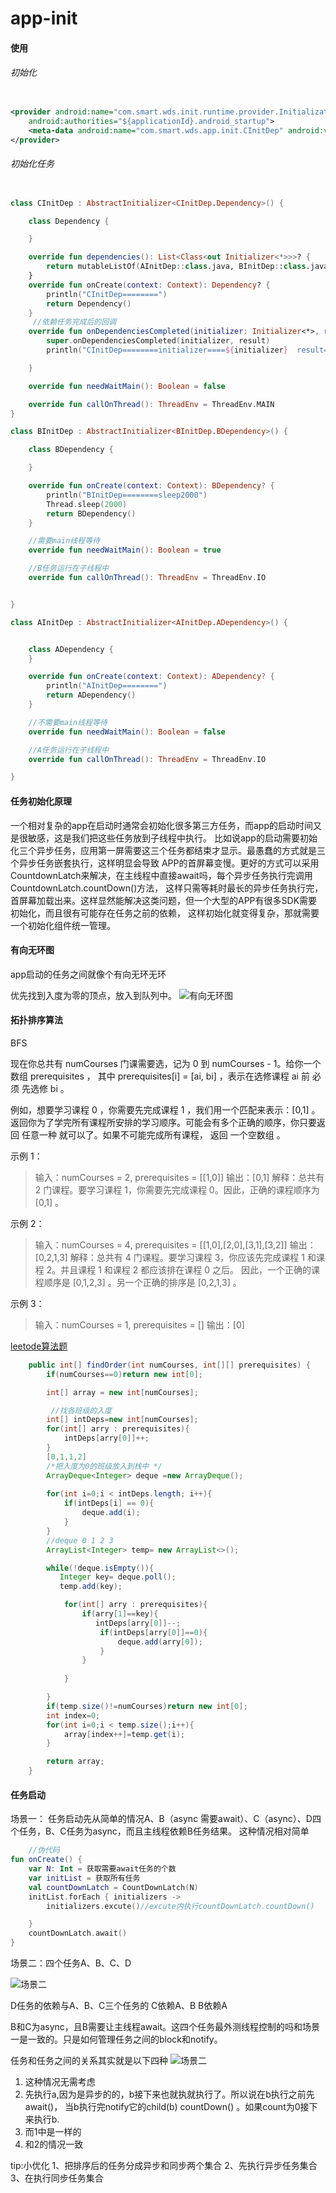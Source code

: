 # app-init

#### 使用

###### 初始化

```xml

<provider android:name="com.smart.wds.init.runtime.provider.InitializationProvider"
    android:authorities="${applicationId}.android_startup">
    <meta-data android:name="com.smart.wds.app.init.CInitDep" android:value="android_startup" />
</provider>
```

###### 初始化任务

```kotlin

class CInitDep : AbstractInitializer<CInitDep.Dependency>() {

    class Dependency {

    }

    override fun dependencies(): List<Class<out Initializer<*>>>? {
        return mutableListOf(AInitDep::class.java, BInitDep::class.java)
    }
    override fun onCreate(context: Context): Dependency? {
        println("CInitDep========")
        return Dependency()
    }
     //依赖任务完成后的回调   
    override fun onDependenciesCompleted(initializer: Initializer<*>, result: Any?) {
        super.onDependenciesCompleted(initializer, result)
        println("CInitDep========initializer====${initializer}  result===${result}")

    }

    override fun needWaitMain(): Boolean = false

    override fun callOnThread(): ThreadEnv = ThreadEnv.MAIN
}

class BInitDep : AbstractInitializer<BInitDep.BDependency>() {

    class BDependency {

    }

    override fun onCreate(context: Context): BDependency? {
        println("BInitDep========sleep2000")
        Thread.sleep(2000)
        return BDependency()
    }

    //需要main线程等待
    override fun needWaitMain(): Boolean = true

    //B任务运行在子线程中
    override fun callOnThread(): ThreadEnv = ThreadEnv.IO


}

class AInitDep : AbstractInitializer<AInitDep.ADependency>() {


    class ADependency {
    }

    override fun onCreate(context: Context): ADependency? {
        println("AInitDep========")
        return ADependency()
    }

    //不需要main线程等待
    override fun needWaitMain(): Boolean = false

    //A任务运行在子线程中
    override fun callOnThread(): ThreadEnv = ThreadEnv.IO

}
```

#### 任务初始化原理

一个相对复杂的app在启动时通常会初始化很多第三方任务，而app的启动时间又是很敏感，这是我们把这些任务放到子线程中执行。
比如说app的启动需要初始化三个异步任务，应用第一屏需要这三个任务都结束才显示。最愚蠢的方式就是三个异步任务嵌套执行，这样明显会导致
APP的首屏幕变慢。更好的方式可以采用CountdownLatch来解决，在主线程中直接await吗，每个异步任务执行完调用CountdownLatch.countDown()方法，
这样只需等耗时最长的异步任务执行完，首屏幕加载出来。这样显然能解决这类问题，但一个大型的APP有很多SDK需要初始化，而且很有可能存在任务之前的依赖，
这样初始化就变得复杂，那就需要一个初始化组件统一管理。

#### 有向无环图

app启动的任务之间就像个有向无环无环

优先找到入度为零的顶点，放入到队列中。
![有向无环图](/imgs/有向无环图.gif)

#### 拓扑排序算法

BFS

现在你总共有 numCourses 门课需要选，记为 0 到 numCourses - 1。给你一个数组 prerequisites ， 其中 prerequisites[i] = [ai, bi]
，表示在选修课程 ai 前 必须 先选修 bi 。

例如，想要学习课程 0 ，你需要先完成课程 1 ，我们用一个匹配来表示：[0,1] 。 返回你为了学完所有课程所安排的学习顺序。可能会有多个正确的顺序，你只要返回 任意一种
就可以了。如果不可能完成所有课程， 返回 一个空数组 。

示例 1：

> 输入：numCourses = 2, prerequisites = [[1,0]]
> 输出：[0,1]
> 解释：总共有 2 门课程。要学习课程 1，你需要先完成课程 0。因此，正确的课程顺序为 [0,1] 。

示例 2：

> 输入：numCourses = 4, prerequisites = [[1,0],[2,0],[3,1],[3,2]]
> 输出：[0,2,1,3]
> 解释：总共有 4 门课程。要学习课程 3，你应该先完成课程 1 和课程 2。并且课程 1 和课程 2 都应该排在课程 0 之后。
> 因此，一个正确的课程顺序是 [0,1,2,3] 。另一个正确的排序是 [0,2,1,3] 。

示例 3：

> 输入：numCourses = 1, prerequisites = []
> 输出：[0]


[leetode算法题](https://leetcode-cn.com/problems/course-schedule-ii/)

```java 
    public int[] findOrder(int numCourses, int[][] prerequisites) {
        if(numCourses==0)return new int[0];

        int[] array = new int[numCourses];

         //找各班级的入度
        int[] intDeps=new int[numCourses];
        for(int[] arry : prerequisites){
            intDeps[arry[0]]++;
        }
        [0,1,1,2]
        /*把入度为0的班级放入到栈中 */
        ArrayDeque<Integer> deque =new ArrayDeque();
    
        for(int i=0;i < intDeps.length; i++){
            if(intDeps[i] == 0){
                deque.add(i);
            }
        }
        //deque 0 1 2 3
        ArrayList<Integer> temp= new ArrayList<>();

        while(!deque.isEmpty()){
           Integer key= deque.poll();
           temp.add(key);

            for(int[] arry : prerequisites){
                if(arry[1]==key){
                   intDeps[arry[0]]--;
                    if(intDeps[arry[0]]==0){
                        deque.add(arry[0]);
                    }
                }
                     
            }

        }
        if(temp.size()!=numCourses)return new int[0];
        int index=0;
        for(int i=0;i < temp.size();i++){
            array[index++]=temp.get(i);
        }

        return array;
    }
```

#### 任务启动

场景一： 任务启动先从简单的情况A、B（async 需要await）、C（async）、D四个任务，B、C任务为async，而且主线程依赖B任务结果。 这种情况相对简单

```kotlin
    //伪代码
fun onCreate() {
    var N: Int = 获取需要await任务的个数
    var initList = 获取所有任务
    val countDownLatch = CountDownLatch(N)
    initList.forEach { initializers ->
        initializers.excute()//excute内执行countDownLatch.countDown()

    }
    countDownLatch.await()
}

```

场景二：四个任务A、B、C、D

![场景二](/imgs/img1.png)

D任务的依赖与A、B、C三个任务的 C依赖A、B B依赖A

B和C为async，且B需要让主线程await。这四个任务最外测线程控制的吗和场景一是一致的。只是如何管理任务之间的block和notify。

任务和任务之间的关系其实就是以下四种
![场景二](/imgs/img2.png)

1. 这种情况无需考虑
2. 先执行a,因为是异步的的，b接下来也就执就执行了。所以说在b执行之前先await()， 当b执行完notify它的child(b) countDown()
。如果count为0接下来执行b.
3. 而1中是一样的
4. 和2的情况一致

tip:小优化 1、把排序后的任务分成异步和同步两个集合 2、先执行异步任务集合 3、在执行同步任务集合










